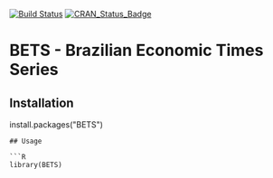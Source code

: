 [![Build Status](https://travis-ci.org/pedrocostaferreira/BETS.svg?branch=master)](https://travis-ci.org/pedrocostaferreira/BETS) [![CRAN_Status_Badge](http://www.r-pkg.org/badges/version/BETS)](https://CRAN.R-project.org/package=BETS)

# BETS - Brazilian Economic Times Series

## Installation

install.packages("BETS") 
```
## Usage

```R
library(BETS)
```

